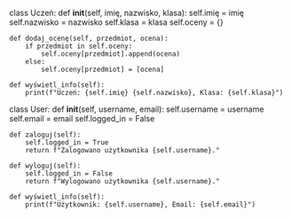 class Uczeń:
    def __init__(self, imię, nazwisko, klasa):
        self.imię = imię
        self.nazwisko = nazwisko
        self.klasa = klasa
        self.oceny = {}

    def dodaj_ocenę(self, przedmiot, ocena):
        if przedmiot in self.oceny:
            self.oceny[przedmiot].append(ocena)
        else:
            self.oceny[przedmiot] = [ocena]

    def wyświetl_info(self):
        print(f"Uczeń: {self.imię} {self.nazwisko}, Klasa: {self.klasa}")

class User:
    def __init__(self, username, email):
        self.username = username
        self.email = email
        self.logged_in = False

    def zaloguj(self):
        self.logged_in = True
        return f"Zalogowano użytkownika {self.username}."

    def wyloguj(self):
        self.logged_in = False
        return f"Wylogowano użytkownika {self.username}."

    def wyświetl_info(self):
        print(f"Użytkownik: {self.username}, Email: {self.email}")
